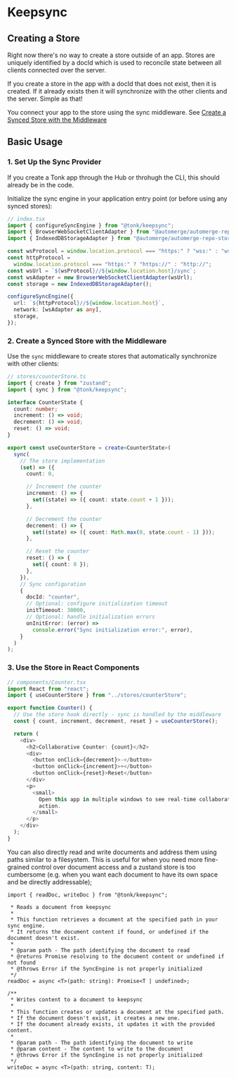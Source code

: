 # Keepsync

## Creating a Store

Right now there's no way to create a store outside of an app. Stores are uniquely identified by a docId which is used to reconcile state between all clients connected over the server.

If you create a store in the app with a docId that does not exist, then it is created. If it already exists then it will synchronize with the other clients and the server. Simple as that!

You connect your app to the store using the sync middleware. See [Create a Synced Store with the Middleware](###create-a-synced-store-with-the-middleware)

## Basic Usage

### 1. Set Up the Sync Provider

If you create a Tonk app through the Hub or throhugh the CLI, this should already be in the code.

Initialize the sync engine in your application entry point (or before using any synced stores):

```typescript
// index.tsx
import { configureSyncEngine } from "@tonk/keepsync";
import { BrowserWebSocketClientAdapter } from "@automerge/automerge-repo-network-websocket";
import { IndexedDBStorageAdapter } from "@automerge/automerge-repo-storage-indexeddb";

const wsProtocol = window.location.protocol === "https:" ? "wss:" : "ws:";
const httpProtocol =
  window.location.protocol === "https:" ? "https://" : "http://";
const wsUrl = `${wsProtocol}//${window.location.host}/sync`;
const wsAdapter = new BrowserWebSocketClientAdapter(wsUrl);
const storage = new IndexedDBStorageAdapter();

configureSyncEngine({
  url: `${httpProtocol}//${window.location.host}`,
  network: [wsAdapter as any],
  storage,
});
```

### 2. Create a Synced Store with the Middleware

Use the `sync` middleware to create stores that automatically synchronize with other clients:

```typescript
// stores/counterStore.ts
import { create } from "zustand";
import { sync } from "@tonk/keepsync";

interface CounterState {
  count: number;
  increment: () => void;
  decrement: () => void;
  reset: () => void;
}

export const useCounterStore = create<CounterState>(
  sync(
    // The store implementation
    (set) => ({
      count: 0,

      // Increment the counter
      increment: () => {
        set((state) => ({ count: state.count + 1 }));
      },

      // Decrement the counter
      decrement: () => {
        set((state) => ({ count: Math.max(0, state.count - 1) }));
      },

      // Reset the counter
      reset: () => {
        set({ count: 0 });
      },
    }),
    // Sync configuration
    {
      docId: "counter",
      // Optional: configure initialization timeout
      initTimeout: 30000,
      // Optional: handle initialization errors
      onInitError: (error) =>
        console.error("Sync initialization error:", error),
    }
  )
);
```

### 3. Use the Store in React Components

```typescript
// components/Counter.tsx
import React from "react";
import { useCounterStore } from "../stores/counterStore";

export function Counter() {
  // Use the store hook directly - sync is handled by the middleware
  const { count, increment, decrement, reset } = useCounterStore();

  return (
    <div>
      <h2>Collaborative Counter: {count}</h2>
      <div>
        <button onClick={decrement}>-</button>
        <button onClick={increment}>+</button>
        <button onClick={reset}>Reset</button>
      </div>
      <p>
        <small>
          Open this app in multiple windows to see real-time collaboration in
          action.
        </small>
      </p>
    </div>
  );
}
```

You can also directly read and write documents and address them using paths similar to a filesystem. This is useful for when you need more fine-grained control over document access and
a zustand store is too cumbersome (e.g. when you want each document to have its own space and be directly addressable);

```
import { readDoc, writeDoc } from "@tonk/keepsync";

 * Reads a document from keepsync
 *
 * This function retrieves a document at the specified path in your sync engine.
 * It returns the document content if found, or undefined if the document doesn't exist.
 *
 * @param path - The path identifying the document to read
 * @returns Promise resolving to the document content or undefined if not found
 * @throws Error if the SyncEngine is not properly initialized
 */
readDoc = async <T>(path: string): Promise<T | undefined>;

/**
 * Writes content to a document to keepsync
 *
 * This function creates or updates a document at the specified path.
 * If the document doesn't exist, it creates a new one.
 * If the document already exists, it updates it with the provided content.
 *
 * @param path - The path identifying the document to write
 * @param content - The content to write to the document
 * @throws Error if the SyncEngine is not properly initialized
 */
writeDoc = async <T>(path: string, content: T);
```
